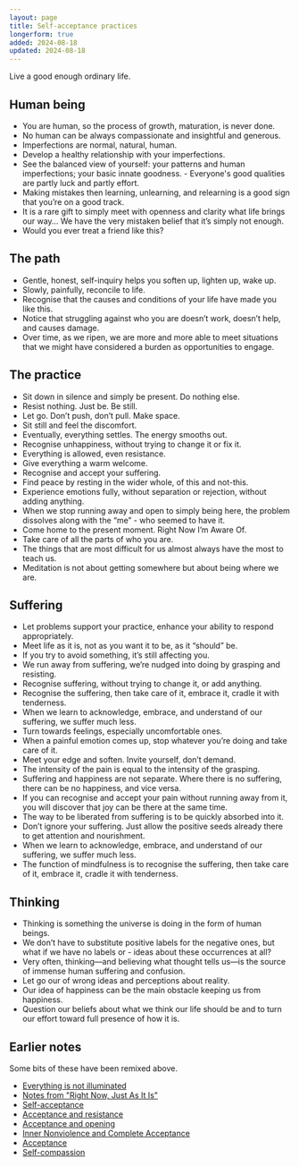 ```yaml
---
layout: page
title: Self-acceptance practices
longerform: true
added: 2024-08-18
updated: 2024-08-18
---
```


Live a good enough ordinary life.

## Human being

- You are human, so the process of growth, maturation, is never done.
- No human can be always compassionate and insightful and generous.
- Imperfections are normal, natural, human.
- Develop a healthy relationship with your imperfections.
- See the balanced view of yourself: your patterns and human imperfections; your basic innate goodness. - Everyone's good qualities are partly luck and partly effort.
- Making mistakes then learning, unlearning, and relearning is a good sign that you’re on a good track.
- It is a rare gift to simply meet with openness and clarity what life brings our way… We have the very mistaken belief that it’s simply not enough.
- Would you ever treat a friend like this?

## The path

- Gentle, honest, self-inquiry helps you soften up, lighten up, wake up.
- Slowly, painfully, reconcile to life.
- Recognise that the causes and conditions of your life have made you like this.
- Notice that struggling against who you are doesn’t work, doesn’t help, and causes damage.
- Over time, as we ripen, we are more and more able to meet situations that we might have considered a burden as opportunities to engage.

## The practice

- Sit down in silence and simply be present. Do nothing else.
- Resist nothing. Just be. Be still.
- Let go. Don’t push, don’t pull. Make space.
- Sit still and feel the discomfort.
- Eventually, everything settles. The energy smooths out.
- Recognise unhappiness, without trying to change it or fix it.
- Everything is allowed, even resistance.
- Give everything a warm welcome.
- Recognise and accept your suffering. 
- Find peace by resting in the wider whole, of this and not-this.
- Experience emotions fully, without separation or rejection, without adding anything.
- When we stop running away and open to simply being here, the problem dissolves along with the “me” - who seemed to have it.
- Come home to the present moment. Right Now I’m Aware Of.
- Take care of all the parts of who you are.
- The things that are most difficult for us almost always have the most to teach us.
- Meditation is not about getting somewhere but about being where we are.

## Suffering

- Let problems support your practice, enhance your ability to respond appropriately.
- Meet life as it is, not as you want it to be, as it “should” be. 
- If you try to avoid something, it’s still affecting you.
- We run away from suffering, we’re nudged into doing by grasping and resisting.
- Recognise suffering, without trying to change it, or add anything.
- Recognise the suffering, then take care of it, embrace it, cradle it with tenderness.
- When we learn to acknowledge, embrace, and understand of our suffering, we suffer much less.
- Turn towards feelings, especially uncomfortable ones.
- When a painful emotion comes up, stop whatever you’re doing and take care of it.
- Meet your edge and soften. Invite yourself, don’t demand.
- The intensity of the pain is equal to the intensity of the grasping.
- Suffering and happiness are not separate. Where there is no suffering, there can be no happiness, and vice versa.
- If you can recognise and accept your pain without running away from it, you will discover that joy can be there at the same time.
- The way to be liberated from suffering is to be quickly absorbed into it.
- Don’t ignore your suffering. Just allow the positive seeds already there to get attention and nourishment.
- When we learn to acknowledge, embrace, and understand of our suffering, we suffer much less.
- The function of mindfulness is to recognise the suffering, then take care of it, embrace it, cradle it with tenderness.

## Thinking

- Thinking is something the universe is doing in the form of human beings.
- We don’t have to substitute positive labels for the negative ones, but what if we have no labels or - ideas about these occurrences at all?
- Very often, thinking—and believing what thought tells us—is the source of immense human suffering and confusion.
- Let go our of wrong ideas and perceptions about reality.
- Our idea of happiness can be the main obstacle keeping us from happiness.
- Question our beliefs about what we think our life should be and to turn our effort toward full presence of how it is.

## Earlier notes

Some bits of these have been remixed above.

- [Everything is not illuminated](/thinking/everything-is-not-Illuminated/)
- [Notes from "Right Now, Just As It Is"](/thinking/notes-from-right-now-just-as-it-is/)
- [Self-acceptance](/thinking/self-acceptance/)
- [Acceptance and resistance](/thinking/acceptance-and-resistance/)
- [Acceptance and opening](/thinking/acceptance-and-opening/)
- [Inner Nonviolence and Complete Acceptance](/thinking/zen/inner-nonviolence-and-complete-acceptance/)
- [Acceptance](/thinking/zen/acceptance/)
- [Self-compassion](/thinking/self-compassion/)
